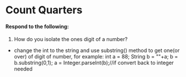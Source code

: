 # Count Quarters
#### Respond to the following:

1. How do you isolate the ones digit of a number?
  * change the int to the string and use substring() method to get one(or over) of digit of number, for example:
  int a = 88;
  String b = ""+a;
  b = b.substring(0,1);
  a = Integer.parseInt(b);//if convert back to integer needed
